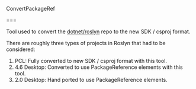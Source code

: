 ConvertPackageRef


===

Tool used to convert the [dotnet/roslyn](https://github.com/dotnet/roslyn) repo to the new SDK / csproj format.  

There are roughly three types of projects in Roslyn that had to be considered:

1. PCL: Fully converted to new SDK / csproj format with this tool.
1. 4.6 Desktop: Converted to use PackageReference elements with this tool.
1. 2.0 Desktop: Hand ported to use PackageReference elements.
